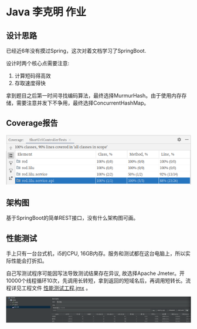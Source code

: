 # Java 李克明 作业

## 设计思路

已经近6年没有摸过Spring，这次对着文档学习了SpringBoot.

设计时两个核心点需要注意:
1. 计算短码得高效
2. 存取速度得快

拿到题目之后第一时间寻找编码算法，最终选择MurmurHash。由于使用内存存储，需要注意并发下不争用，最终选择ConcurrentHashMap。

## Coverage报告

![Coverage报告](Coverage-Report.png)

## 架构图

基于SpringBoot的简单REST接口，没有什么架构图可画。

## 性能测试

手上只有一台台式机，i5的CPU, 16GB内存。服务和测试都在这台电脑上，所以实际性能会打折扣。

自己写测试程序可能因写法导致测试结果存在异议, 故选择Apache Jmeter。开10000个线程循环10次，先调用长转短，拿到返回的短域名后，再调用短转长。流程详见工程文件 [性能测试工程.jmx](性能测试工程.jmx) 。

![性能测试报告](test-report.png)